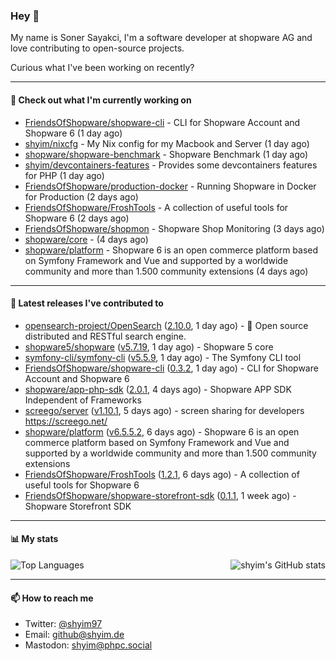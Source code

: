 ### Hey 👋

My name is Soner Sayakci, I'm a software developer at shopware AG and love contributing to open-source projects.

Curious what I've been working on recently?

---

#### 👷 Check out what I'm currently working on

- [FriendsOfShopware/shopware-cli](https://github.com/FriendsOfShopware/shopware-cli) - CLI for Shopware Account and Shopware 6 (1 day ago)
- [shyim/nixcfg](https://github.com/shyim/nixcfg) - My Nix config for my Macbook and Server (1 day ago)
- [shopware/shopware-benchmark](https://github.com/shopware/shopware-benchmark) - Shopware Benchmark (1 day ago)
- [shyim/devcontainers-features](https://github.com/shyim/devcontainers-features) - Provides some devcontainers features for PHP (1 day ago)
- [FriendsOfShopware/production-docker](https://github.com/FriendsOfShopware/production-docker) - Running Shopware in Docker for Production (2 days ago)
- [FriendsOfShopware/FroshTools](https://github.com/FriendsOfShopware/FroshTools) - A collection of useful tools for Shopware 6 (2 days ago)
- [FriendsOfShopware/shopmon](https://github.com/FriendsOfShopware/shopmon) - Shopware Shop Monitoring (3 days ago)
- [shopware/core](https://github.com/shopware/core) -  (4 days ago)
- [shopware/platform](https://github.com/shopware/platform) - Shopware 6 is an open commerce platform based on Symfony Framework and Vue and supported by a worldwide community and more than 1.500 community extensions (4 days ago)

---

#### 🔭 Latest releases I've contributed to

- [opensearch-project/OpenSearch](https://github.com/opensearch-project/OpenSearch) ([2.10.0](https://github.com/opensearch-project/OpenSearch/releases/tag/2.10.0), 1 day ago) - 🔎 Open source distributed and RESTful search engine.
- [shopware5/shopware](https://github.com/shopware5/shopware) ([v5.7.19](https://github.com/shopware5/shopware/releases/tag/v5.7.19), 1 day ago) - Shopware 5 core
- [symfony-cli/symfony-cli](https://github.com/symfony-cli/symfony-cli) ([v5.5.9](https://github.com/symfony-cli/symfony-cli/releases/tag/v5.5.9), 1 day ago) - The Symfony CLI tool
- [FriendsOfShopware/shopware-cli](https://github.com/FriendsOfShopware/shopware-cli) ([0.3.2](https://github.com/FriendsOfShopware/shopware-cli/releases/tag/0.3.2), 1 day ago) - CLI for Shopware Account and Shopware 6
- [shopware/app-php-sdk](https://github.com/shopware/app-php-sdk) ([2.0.1](https://github.com/shopware/app-php-sdk/releases/tag/2.0.1), 4 days ago) - Shopware APP SDK Independent of Frameworks
- [screego/server](https://github.com/screego/server) ([v1.10.1](https://github.com/screego/server/releases/tag/v1.10.1), 5 days ago) - screen sharing for developers https://screego.net/
- [shopware/platform](https://github.com/shopware/platform) ([v6.5.5.2](https://github.com/shopware/platform/releases/tag/v6.5.5.2), 6 days ago) - Shopware 6 is an open commerce platform based on Symfony Framework and Vue and supported by a worldwide community and more than 1.500 community extensions
- [FriendsOfShopware/FroshTools](https://github.com/FriendsOfShopware/FroshTools) ([1.2.1](https://github.com/FriendsOfShopware/FroshTools/releases/tag/1.2.1), 6 days ago) - A collection of useful tools for Shopware 6
- [FriendsOfShopware/shopware-storefront-sdk](https://github.com/FriendsOfShopware/shopware-storefront-sdk) ([0.1.1](https://github.com/FriendsOfShopware/shopware-storefront-sdk/releases/tag/0.1.1), 1 week ago) - Shopware Storefront SDK

---

#### 📊 My stats

<img align="right" alt="shyim's GitHub stats" src="https://github-readme-stats.vercel.app/api?username=shyim&count_private=1&show_icons=true&" />

![Top Languages](https://github-readme-stats.vercel.app/api/top-langs/?username=shyim)

---

#### 📫 How to reach me

- Twitter: [@shyim97](https://twitter.com/shyim97)
- Email: [github@shyim.de](mailto://github@shyim.de)
- Mastodon: <a rel="me" href="https://phpc.social/@shyim">shyim@phpc.social</a>
